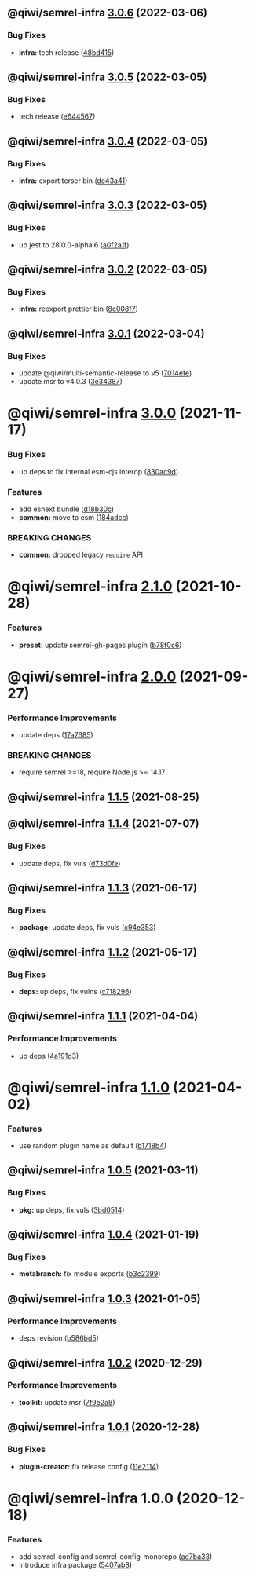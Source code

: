 ## @qiwi/semrel-infra [3.0.6](https://github.com/qiwi/semantic-release-toolkit/compare/@qiwi/semrel-infra@3.0.5...@qiwi/semrel-infra@3.0.6) (2022-03-06)


### Bug Fixes

* **infra:** tech release ([48bd415](https://github.com/qiwi/semantic-release-toolkit/commit/48bd4152925eab20570251c1f1bdf4303b9cb3e3))

## @qiwi/semrel-infra [3.0.5](https://github.com/qiwi/semantic-release-toolkit/compare/@qiwi/semrel-infra@3.0.4...@qiwi/semrel-infra@3.0.5) (2022-03-05)


### Bug Fixes

* tech release ([e644567](https://github.com/qiwi/semantic-release-toolkit/commit/e644567e01fddeeb133c3f1b7deaa079653d23cb))

## @qiwi/semrel-infra [3.0.4](https://github.com/qiwi/semantic-release-toolkit/compare/@qiwi/semrel-infra@3.0.3...@qiwi/semrel-infra@3.0.4) (2022-03-05)


### Bug Fixes

* **infra:** export terser bin ([de43a41](https://github.com/qiwi/semantic-release-toolkit/commit/de43a41801c75859cd08390f6079ecad13502903))

## @qiwi/semrel-infra [3.0.3](https://github.com/qiwi/semantic-release-toolkit/compare/@qiwi/semrel-infra@3.0.2...@qiwi/semrel-infra@3.0.3) (2022-03-05)


### Bug Fixes

* up jest to 28.0.0-alpha.6 ([a0f2a1f](https://github.com/qiwi/semantic-release-toolkit/commit/a0f2a1f098df197a01374d329f082b5137896eb9))

## @qiwi/semrel-infra [3.0.2](https://github.com/qiwi/semantic-release-toolkit/compare/@qiwi/semrel-infra@3.0.1...@qiwi/semrel-infra@3.0.2) (2022-03-05)


### Bug Fixes

* **infra:** reexport prettier bin ([8c008f7](https://github.com/qiwi/semantic-release-toolkit/commit/8c008f7a4cab03b297738b0db7dca56d90a55a58))

## @qiwi/semrel-infra [3.0.1](https://github.com/qiwi/semantic-release-toolkit/compare/@qiwi/semrel-infra@3.0.0...@qiwi/semrel-infra@3.0.1) (2022-03-04)


### Bug Fixes

* update @qiwi/multi-semantic-release to v5 ([7014efe](https://github.com/qiwi/semantic-release-toolkit/commit/7014efebd794901c3bacd5cd97a77c28a730da67))
* update msr to v4.0.3 ([3e34387](https://github.com/qiwi/semantic-release-toolkit/commit/3e343873a5d0456bff8ad4e89f85fa4d3246df95))

# @qiwi/semrel-infra [3.0.0](https://github.com/qiwi/semantic-release-toolkit/compare/@qiwi/semrel-infra@2.1.0...@qiwi/semrel-infra@3.0.0) (2021-11-17)


### Bug Fixes

* up deps to fix internal esm-cjs interop ([830ac9d](https://github.com/qiwi/semantic-release-toolkit/commit/830ac9dc86c5bad940628c07d2155524a42be71f))


### Features

* add esnext bundle ([d18b30c](https://github.com/qiwi/semantic-release-toolkit/commit/d18b30cff360536b76e403a6a658c2bf75ca5e43))
* **common:** move to esm ([184adcc](https://github.com/qiwi/semantic-release-toolkit/commit/184adcc419a7a2323d08e32cc13f1e95612d12aa))


### BREAKING CHANGES

* **common:** dropped legacy `require` API

# @qiwi/semrel-infra [2.1.0](https://github.com/qiwi/semantic-release-toolkit/compare/@qiwi/semrel-infra@2.0.0...@qiwi/semrel-infra@2.1.0) (2021-10-28)


### Features

* **preset:** update semrel-gh-pages plugin ([b78f0c6](https://github.com/qiwi/semantic-release-toolkit/commit/b78f0c6365563dbb5f95b342bd045be576dc51b7))

# @qiwi/semrel-infra [2.0.0](https://github.com/qiwi/semantic-release-toolkit/compare/@qiwi/semrel-infra@1.1.5...@qiwi/semrel-infra@2.0.0) (2021-09-27)


### Performance Improvements

* update deps ([17a7685](https://github.com/qiwi/semantic-release-toolkit/commit/17a76851ee9e64af7c63d89fbad188df8b70bcd2))


### BREAKING CHANGES

* require semrel >=18, require Node.js >= 14.17

## @qiwi/semrel-infra [1.1.5](https://github.com/qiwi/semantic-release-toolkit/compare/@qiwi/semrel-infra@1.1.4...@qiwi/semrel-infra@1.1.5) (2021-08-25)

## @qiwi/semrel-infra [1.1.4](https://github.com/qiwi/semantic-release-toolkit/compare/@qiwi/semrel-infra@1.1.3...@qiwi/semrel-infra@1.1.4) (2021-07-07)


### Bug Fixes

* update deps, fix vuls ([d73d0fe](https://github.com/qiwi/semantic-release-toolkit/commit/d73d0fe28af8cdfbd3d7dd19ead37ceeb39ceaa3))

## @qiwi/semrel-infra [1.1.3](https://github.com/qiwi/semantic-release-toolkit/compare/@qiwi/semrel-infra@1.1.2...@qiwi/semrel-infra@1.1.3) (2021-06-17)


### Bug Fixes

* **package:** update deps, fix vuls ([c94e353](https://github.com/qiwi/semantic-release-toolkit/commit/c94e353bfa1ca228325f97aaba3ffa5e433d3139))

## @qiwi/semrel-infra [1.1.2](https://github.com/qiwi/semantic-release-toolkit/compare/@qiwi/semrel-infra@1.1.1...@qiwi/semrel-infra@1.1.2) (2021-05-17)


### Bug Fixes

* **deps:** up deps, fix vulns ([c718296](https://github.com/qiwi/semantic-release-toolkit/commit/c718296c9ba2b582e046ef561813771481d10897))

## @qiwi/semrel-infra [1.1.1](https://github.com/qiwi/semantic-release-toolkit/compare/@qiwi/semrel-infra@1.1.0...@qiwi/semrel-infra@1.1.1) (2021-04-04)


### Performance Improvements

* up deps ([4a191d3](https://github.com/qiwi/semantic-release-toolkit/commit/4a191d3faf2f4d67bd2022724cdfee6a03dcc168))

# @qiwi/semrel-infra [1.1.0](https://github.com/qiwi/semantic-release-toolkit/compare/@qiwi/semrel-infra@1.0.5...@qiwi/semrel-infra@1.1.0) (2021-04-02)


### Features

* use random plugin name as default ([b1718b4](https://github.com/qiwi/semantic-release-toolkit/commit/b1718b43ef028eba9a7b9fb87989c4706d62f807))

## @qiwi/semrel-infra [1.0.5](https://github.com/qiwi/semantic-release-toolkit/compare/@qiwi/semrel-infra@1.0.4...@qiwi/semrel-infra@1.0.5) (2021-03-11)


### Bug Fixes

* **pkg:** up deps, fix vuls ([3bd0514](https://github.com/qiwi/semantic-release-toolkit/commit/3bd051436e6466000443d44f5aa819f67080f534))

## @qiwi/semrel-infra [1.0.4](https://github.com/qiwi/semantic-release-toolkit/compare/@qiwi/semrel-infra@1.0.3...@qiwi/semrel-infra@1.0.4) (2021-01-19)


### Bug Fixes

* **metabranch:** fix module exports ([b3c2399](https://github.com/qiwi/semantic-release-toolkit/commit/b3c239968b56be7fe8ea2d2639991108f0fb3f7c))

## @qiwi/semrel-infra [1.0.3](https://github.com/qiwi/semantic-release-toolkit/compare/@qiwi/semrel-infra@1.0.2...@qiwi/semrel-infra@1.0.3) (2021-01-05)


### Performance Improvements

* deps revision ([b586bd5](https://github.com/qiwi/semantic-release-toolkit/commit/b586bd55912cd58eb2c64ead73790d73f1e9cbeb))

## @qiwi/semrel-infra [1.0.2](https://github.com/qiwi/semantic-release-toolkit/compare/@qiwi/semrel-infra@1.0.1...@qiwi/semrel-infra@1.0.2) (2020-12-29)


### Performance Improvements

* **toolkit:** update msr ([7f9e2a8](https://github.com/qiwi/semantic-release-toolkit/commit/7f9e2a827056635bb8307417135c1a31cf85ec7e))

## @qiwi/semrel-infra [1.0.1](https://github.com/qiwi/semantic-release-toolkit/compare/@qiwi/semrel-infra@1.0.0...@qiwi/semrel-infra@1.0.1) (2020-12-28)


### Bug Fixes

* **plugin-creator:** fix release config ([11e2114](https://github.com/qiwi/semantic-release-toolkit/commit/11e211477c1eabfa948ee4b3930360a6dcd803b7))

# @qiwi/semrel-infra 1.0.0 (2020-12-18)


### Features

* add semrel-config and semrel-config-monorepo ([ad7ba33](https://github.com/qiwi/semantic-release-toolkit/commit/ad7ba33cf6f6705c1f1f1919c197d5ad7345de4b))
* introduce infra package ([5407ab8](https://github.com/qiwi/semantic-release-toolkit/commit/5407ab8a0907b00aba4ad3fb3d1e8ae092cff85a))
